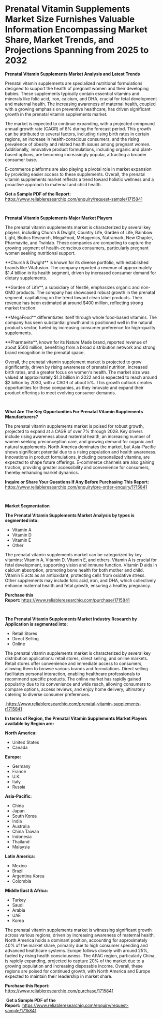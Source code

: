 <p><h1>Prenatal Vitamin Supplements Market Size Furnishes Valuable Information Encompassing Market Share, Market Trends, and Projections Spanning from 2025 to 2032</h1></p><p><strong>Prenatal Vitamin Supplements Market Analysis and Latest Trends</strong></p>
<p><p>Prenatal vitamin supplements are specialized nutritional formulations designed to support the health of pregnant women and their developing babies. These supplements typically contain essential vitamins and minerals like folic acid, iron, calcium, and DHA, crucial for fetal development and maternal health. The increasing awareness of maternal health, coupled with a growing emphasis on preventive healthcare, has driven significant growth in the prenatal vitamin supplements market.</p><p>The market is expected to continue expanding, with a projected compound annual growth rate (CAGR) of 8% during the forecast period. This growth can be attributed to several factors, including rising birth rates in certain regions, an increase in health-conscious consumers, and the rising prevalence of obesity and related health issues among pregnant women. Additionally, innovative product formulations, including organic and plant-based options, are becoming increasingly popular, attracting a broader consumer base. </p><p>E-commerce platforms are also playing a pivotal role in market expansion by providing easier access to these supplements. Overall, the prenatal vitamin supplements market reflects a trend toward holistic wellness and a proactive approach to maternal and child health.</p></p>
<p><strong>Get a Sample PDF of the Report:&nbsp;</strong> <a href="https://www.reliableresearchiq.com/enquiry/request-sample/1715841?utm_campaign=1129&utm_medium=2&utm_source=Github&utm_content=ia&utm_term=19042025&utm_id=prenatal-vitamin-supplements">https://www.reliableresearchiq.com/enquiry/request-sample/1715841</a></p>
<p>&nbsp;</p>
<p><strong>Prenatal Vitamin Supplements Major Market Players</strong></p>
<p><p>The prenatal vitamin supplements market is characterized by several key players, including Church & Dwight, Country Life, Garden of Life, Rainbow Light, Biotics Research, MegaFood, Metagenics, Nutramark, New Chapter, Pharmavite, and Twinlab. These companies are competing to capture the growing segment of health-conscious consumers, particularly pregnant women seeking nutritional support.</p><p>**Church & Dwight** is known for its diverse portfolio, with established brands like Vitafusion. The company reported a revenue of approximately $1.4 billion in its health segment, driven by increased consumer demand for dietary supplements.</p><p>**Garden of Life**, a subsidiary of Nestlé, emphasizes organic and non-GMO products. The company has showcased robust growth in the prenatal segment, capitalizing on the trend toward clean label products. Their revenue has been estimated at around $400 million, reflecting strong market traction.</p><p>**MegaFood** differentiates itself through whole food-based vitamins. The company has seen substantial growth and is positioned well in the natural products sector, fueled by increasing consumer preference for high-quality supplements.</p><p>**Pharmavite**, known for its Nature Made brand, reported revenue of about $500 million, benefiting from a broad distribution network and strong brand recognition in the prenatal space.</p><p>Overall, the prenatal vitamin supplement market is projected to grow significantly, driven by rising awareness of prenatal nutrition, increased birth rates, and a greater focus on women's health. The market size was valued at approximately $1.3 billion in 2022 and is expected to reach around $2 billion by 2030, with a CAGR of about 5%. This growth outlook creates opportunities for these companies, as they innovate and expand their product offerings to meet evolving consumer demands.</p></p>
<p>&nbsp;</p>
<p><strong>What Are The Key Opportunities For Prenatal Vitamin Supplements Manufacturers?</strong></p>
<p><p>The prenatal vitamin supplements market is poised for robust growth, projected to expand at a CAGR of over 7% through 2028. Key drivers include rising awareness about maternal health, an increasing number of women seeking preconception care, and growing demand for organic and natural supplements. North America dominates the market, but Asia-Pacific shows significant potential due to a rising population and health awareness. Innovations in product formulations, including personalized vitamins, are expected to shape future offerings. E-commerce channels are also gaining traction, providing greater accessibility and convenience for consumers, thereby enhancing market dynamics.</p></p>
<p><strong>Inquire or Share Your Questions If Any Before Purchasing This Report:</strong> <a href="https://www.reliableresearchiq.com/enquiry/pre-order-enquiry/1715841?utm_campaign=1129&utm_medium=2&utm_source=Github&utm_content=ia&utm_term=19042025&utm_id=prenatal-vitamin-supplements">https://www.reliableresearchiq.com/enquiry/pre-order-enquiry/1715841</a></p>
<p>&nbsp;</p>
<p><strong>Market Segmentation</strong></p>
<p><strong>The Prenatal Vitamin Supplements Market Analysis by types is segmented into:</strong></p>
<p><ul><li>Vitamin A</li><li>Vitamin D</li><li>Vitamin E</li><li>Other</li></ul></p>
<p><p>The prenatal vitamin supplements market can be categorized by key vitamins: Vitamin A, Vitamin D, Vitamin E, and others. Vitamin A is crucial for fetal development, supporting vision and immune function. Vitamin D aids in calcium absorption, promoting bone health for both mother and child. Vitamin E acts as an antioxidant, protecting cells from oxidative stress. Other supplements may include folic acid, iron, and DHA, which collectively enhance maternal health and fetal growth, ensuring a healthy pregnancy.</p></p>
<p><strong>Purchase this Report:&nbsp;</strong><a href="https://www.reliableresearchiq.com/purchase/1715841?utm_campaign=1129&utm_medium=2&utm_source=Github&utm_content=ia&utm_term=19042025&utm_id=prenatal-vitamin-supplements">https://www.reliableresearchiq.com/purchase/1715841</a></p>
<p>&nbsp;</p>
<p><strong>The Prenatal Vitamin Supplements Market Industry Research by Application is segmented into:</strong></p>
<p><ul><li>Retail Stores</li><li>Direct Selling</li><li>Online</li></ul></p>
<p><p>The prenatal vitamin supplements market is characterized by several key distribution applications: retail stores, direct selling, and online markets. Retail stores offer convenience and immediate access to consumers, allowing them to browse various brands and formulations. Direct selling facilitates personal interaction, enabling healthcare professionals to recommend specific products. The online market has rapidly gained popularity due to its convenience and wide reach, allowing consumers to compare options, access reviews, and enjoy home delivery, ultimately catering to diverse consumer preferences.</p></p>
<p><a href="https://www.reliableresearchiq.com/prenatal-vitamin-supplements-r1715841?utm_campaign=1129&utm_medium=2&utm_source=Github&utm_content=ia&utm_term=19042025&utm_id=prenatal-vitamin-supplements">&nbsp;https://www.reliableresearchiq.com/prenatal-vitamin-supplements-r1715841</a></p>
<p><strong>In terms of Region, the Prenatal Vitamin Supplements Market Players available by Region are:</strong></p>
<p>
    <p> <strong> North America: </strong>
        <ul>
            <li>United States</li>
            <li>Canada</li>
        </ul>
        </p> 
    <p> <strong> Europe: </strong>
        <ul>
            <li>Germany</li>
            <li>France</li>
            <li>U.K.</li>
            <li>Italy</li>
            <li>Russia</li>
        </ul>
        </p> 
    <p> <strong> Asia-Pacific: </strong>
        <ul>
            <li>China</li>
            <li>Japan</li>
            <li>South Korea</li>
            <li>India</li>
            <li>Australia</li>
            <li>China Taiwan</li>
            <li>Indonesia</li>
            <li>Thailand</li>
            <li>Malaysia</li>
        </ul>
        </p> 
    <p> <strong> Latin America: </strong>
        <ul>
            <li>Mexico</li>
            <li>Brazil</li>
            <li>Argentina Korea</li>
            <li>Colombia</li>
        </ul>
        </p> 
    <p> <strong> Middle East & Africa: </strong>
        <ul>
            <li>Turkey</li>
            <li>Saudi</li>
            <li>Arabia</li>
            <li>UAE</li>
            <li>Korea</li>
        </ul>
    </p>
    </p>
<p><p>The prenatal vitamin supplements market is witnessing significant growth across various regions, driven by increasing awareness of maternal health. North America holds a dominant position, accounting for approximately 40% of the market share, primarily due to high consumer spending and advanced healthcare systems. Europe follows closely with around 25%, fueled by rising health consciousness. The APAC region, particularly China, is rapidly expanding, projected to capture 20% of the market due to a growing population and increasing disposable income. Overall, these regions are poised for continued growth, with North America and Europe expected to maintain their leadership in market share.</p></p>
<p><strong>Purchase this Report: </strong><a href="https://www.reliableresearchiq.com/purchase/1715841?utm_campaign=1129&utm_medium=2&utm_source=Github&utm_content=ia&utm_term=19042025&utm_id=prenatal-vitamin-supplements">https://www.reliableresearchiq.com/purchase/1715841</a></p>
<p>&nbsp;<strong>Get a Sample PDF of the Report:&nbsp;&nbsp;</strong><a href="https://www.reliableresearchiq.com/enquiry/request-sample/1715841?utm_campaign=1129&utm_medium=2&utm_source=Github&utm_content=ia&utm_term=19042025&utm_id=prenatal-vitamin-supplements">https://www.reliableresearchiq.com/enquiry/request-sample/1715841</a></p>
<p><strong></strong></p>
<p><p></p><p></p><p></p></p>